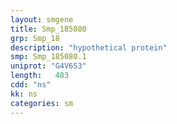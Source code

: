 ```yaml
---
layout: smgene
title: Smp_185080
grp: Smp_18
description: "hypothetical protein"
smp: Smp_185080.1
uniprot: "G4V6S3"
length:   483
cdd: "ns"
kk: ns
categories: sm
---
```

